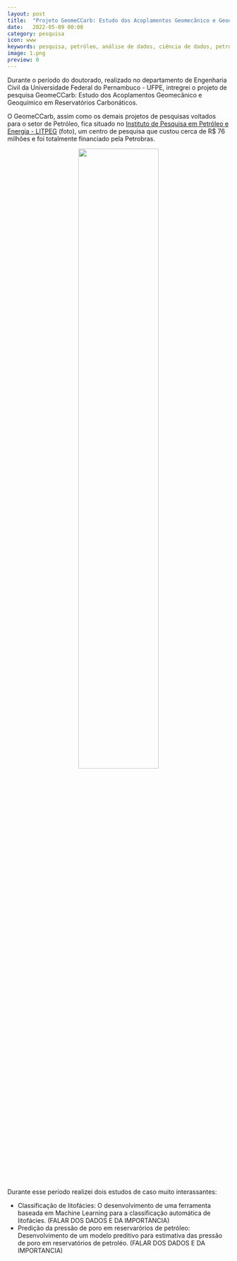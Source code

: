 ```yaml
---
layout: post
title:  "Projeto GeomeCCarb: Estudo dos Acoplamentos Geomecânico e Geoquímico em Reservatórios Carbonáticos"
date:   2022-05-09 00:00
category: pesquisa
icon: www
keywords: pesquisa, petróleo, análise de dados, ciência de dados, petrobras
image: 1.png
preview: 0
---
```


Durante o período do doutorado, realizado no departamento de Engenharia Civil da Universidade Federal do Pernambuco - UFPE, intregrei o projeto de pesquisa GeomeCCarb: Estudo dos Acoplamentos Geomecânico e Geoquímico em Reservatórios Carbonáticos.

O GeomeCCarb, assim como os demais projetos de pesquisas voltados para o setor de Petróleo, fica situado no <a href="https://www.ufpe.br/litpeg">Instituto de Pesquisa em Petróleo e Energia - LITPEG</a>  (foto), um centro de pesquisa que custou cerca de R$ 76 milhões e foi totalmente financiado pela Petrobras. 

<p style="text-align:center;"><img src="https://i.ytimg.com/vi/Vk8atZYcoVg/maxresdefault.jpg" style="width:60%" > <br> 

Durante esse período realizei dois estudos de caso muito interassantes:
<ul>
    <li> Classificação de litofácies: O desenvolvimento de uma ferramenta baseada em Machine Learning para a classificação automática de litofácies. (FALAR DOS DADOS E DA IMPORTANCIA) </a></li>
    <li> Predição da pressão de poro em reservarórios de petróleo: Desenvolvimento de um modelo preditivo para estimativa das pressão de poro em reservatórios de petroléo. (FALAR DOS DADOS E DA IMPORTANCIA) </a></li>
</ul>  
